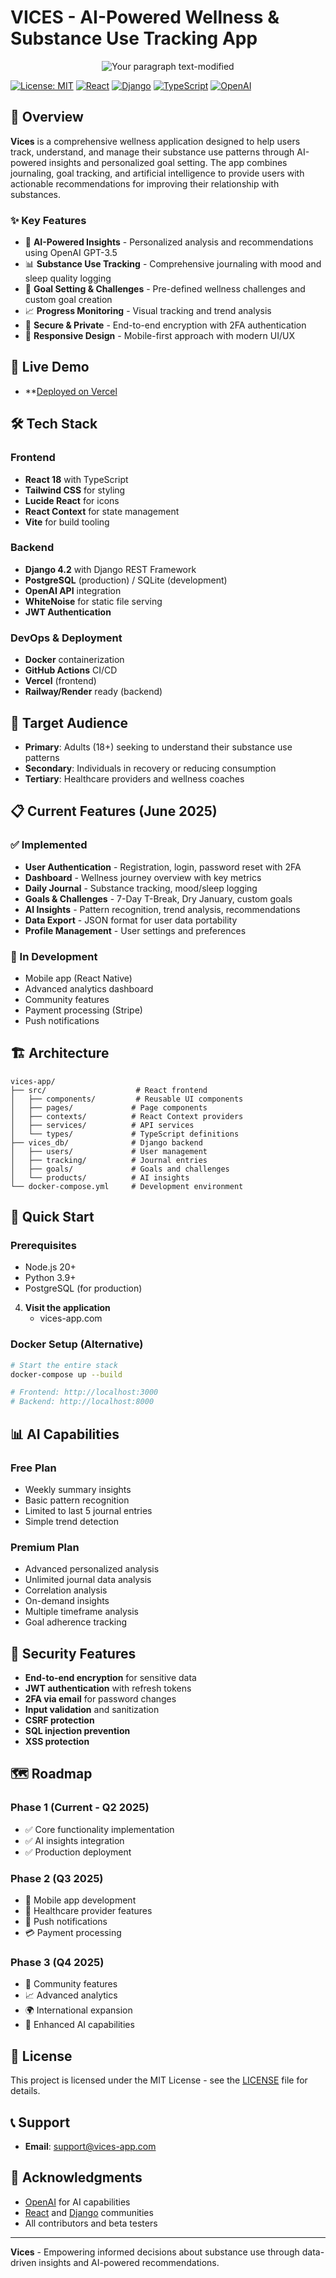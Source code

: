 # VICES - AI-Powered Wellness & Substance Use Tracking App

<p align="center">
  <img src="https://github.com/user-attachments/assets/49a5a493-4c99-4b54-ade8-a2033e3e0d95" alt="Your paragraph text-modified" />
</p>

[![License: MIT](https://img.shields.io/badge/License-MIT-yellow.svg)](https://opensource.org/licenses/MIT)
[![React](https://img.shields.io/badge/React-18-blue.svg)](https://reactjs.org/)
[![Django](https://img.shields.io/badge/Django-4.2-green.svg)](https://www.djangoproject.com/)
[![TypeScript](https://img.shields.io/badge/TypeScript-5.0-blue.svg)](https://www.typescriptlang.org/)
[![OpenAI](https://img.shields.io/badge/OpenAI-GPT--3.5-orange.svg)](https://openai.com/)

## 🎯 Overview

**Vices** is a comprehensive wellness application designed to help users track, understand, and manage their substance use patterns through AI-powered insights and personalized goal setting. The app combines journaling, goal tracking, and artificial intelligence to provide users with actionable recommendations for improving their relationship with substances.

### ✨ Key Features

- 🤖 **AI-Powered Insights** - Personalized analysis and recommendations using OpenAI GPT-3.5
- 📊 **Substance Use Tracking** - Comprehensive journaling with mood and sleep quality logging
- 🎯 **Goal Setting & Challenges** - Pre-defined wellness challenges and custom goal creation
- 📈 **Progress Monitoring** - Visual tracking and trend analysis
- 🔐 **Secure & Private** - End-to-end encryption with 2FA authentication
- 📱 **Responsive Design** - Mobile-first approach with modern UI/UX

## 🚀 Live Demo

- **[Deployed on Vercel](https://vices-app.com)

## 🛠️ Tech Stack

### Frontend
- **React 18** with TypeScript
- **Tailwind CSS** for styling
- **Lucide React** for icons
- **React Context** for state management
- **Vite** for build tooling

### Backend
- **Django 4.2** with Django REST Framework
- **PostgreSQL** (production) / SQLite (development)
- **OpenAI API** integration
- **WhiteNoise** for static file serving
- **JWT Authentication**

### DevOps & Deployment
- **Docker** containerization
- **GitHub Actions** CI/CD
- **Vercel** (frontend)
- **Railway/Render** ready (backend)

## 🎯 Target Audience

- **Primary**: Adults (18+) seeking to understand their substance use patterns
- **Secondary**: Individuals in recovery or reducing consumption
- **Tertiary**: Healthcare providers and wellness coaches

## 📋 Current Features (June 2025)

### ✅ Implemented
- **User Authentication** - Registration, login, password reset with 2FA
- **Dashboard** - Wellness journey overview with key metrics
- **Daily Journal** - Substance tracking, mood/sleep logging
- **Goals & Challenges** - 7-Day T-Break, Dry January, custom goals
- **AI Insights** - Pattern recognition, trend analysis, recommendations
- **Data Export** - JSON format for user data portability
- **Profile Management** - User settings and preferences

### 🔄 In Development
- Mobile app (React Native)
- Advanced analytics dashboard
- Community features
- Payment processing (Stripe)
- Push notifications

## 🏗️ Architecture

```
vices-app/
├── src/                    # React frontend
│   ├── components/         # Reusable UI components
│   ├── pages/             # Page components
│   ├── contexts/          # React Context providers
│   ├── services/          # API services
│   └── types/             # TypeScript definitions
├── vices_db/              # Django backend
│   ├── users/             # User management
│   ├── tracking/          # Journal entries
│   ├── goals/             # Goals and challenges
│   └── products/          # AI insights
└── docker-compose.yml     # Development environment
```

## 🚀 Quick Start

### Prerequisites
- Node.js 20+
- Python 3.9+
- PostgreSQL (for production)


4. **Visit the application**
   - vices-app.com

### Docker Setup (Alternative)

```bash
# Start the entire stack
docker-compose up --build

# Frontend: http://localhost:3000
# Backend: http://localhost:8000
```

## 📊 AI Capabilities

### Free Plan
- Weekly summary insights
- Basic pattern recognition
- Limited to last 5 journal entries
- Simple trend detection

### Premium Plan
- Advanced personalized analysis
- Unlimited journal data analysis
- Correlation analysis
- On-demand insights
- Multiple timeframe analysis
- Goal adherence tracking

## 🔐 Security Features

- **End-to-end encryption** for sensitive data
- **JWT authentication** with refresh tokens
- **2FA via email** for password changes
- **Input validation** and sanitization
- **CSRF protection**
- **SQL injection prevention**
- **XSS protection**

## 🗺️ Roadmap

### Phase 1 (Current - Q2 2025)
- ✅ Core functionality implementation
- ✅ AI insights integration
- ✅ Production deployment

### Phase 2 (Q3 2025)
- 📱 Mobile app development
- 🏥 Healthcare provider features
- 🔔 Push notifications
- 💳 Payment processing

### Phase 3 (Q4 2025)
- 👥 Community features
- 📈 Advanced analytics
- 🌍 International expansion
- 🤖 Enhanced AI capabilities


## 📄 License

This project is licensed under the MIT License - see the [LICENSE](LICENSE) file for details.

## 📞 Support
- **Email**: support@vices-app.com

## 🙏 Acknowledgments

- [OpenAI](https://openai.com/) for AI capabilities
- [React](https://reactjs.org/) and [Django](https://www.djangoproject.com/) communities
- All contributors and beta testers

---

**Vices** - Empowering informed decisions about substance use through data-driven insights and AI-powered recommendations.

